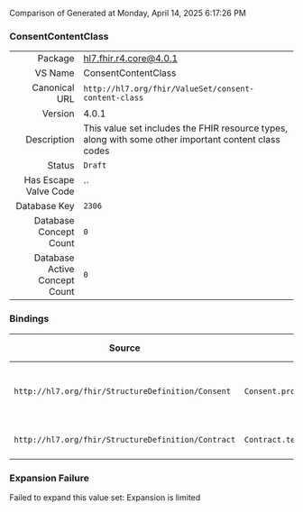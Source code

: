 Comparison of 
Generated at Monday, April 14, 2025 6:17:26 PM

### ConsentContentClass

|      |     |
| ---: | --- |
| Package | hl7.fhir.r4.core@4.0.1 |
| VS Name | ConsentContentClass |
| Canonical URL | `http://hl7.org/fhir/ValueSet/consent-content-class` |
| Version | 4.0.1 |
| Description | This value set includes the FHIR resource types, along with some other important content class codes |
| Status | `Draft` |
| Has Escape Valve Code | `` |
| Database Key | `2306` |
| Database Concept Count | `0` |
| Database Active Concept Count | `0` |
### Bindings

| Source | Element | Binding | Strength | Element Short |
| ------ | ------- | ------- | -------- | ------------- |
| `http://hl7.org/fhir/StructureDefinition/Consent` | `Consent.provision.class` | `http://hl7.org/fhir/ValueSet/consent-content-class` | `Extensible` | e.g. Resource Type, Profile, CDA, etc. |
| `http://hl7.org/fhir/StructureDefinition/Contract` | `Contract.term.asset.relationship` | `http://hl7.org/fhir/ValueSet/consent-content-class` | `Extensible` | Kinship of the asset |

### Expansion Failure

Failed to expand this value set: Expansion is limited
